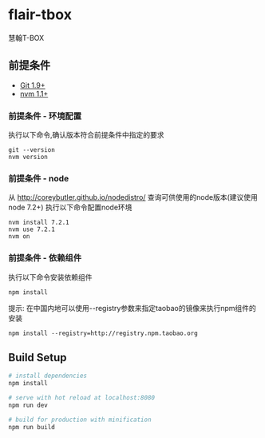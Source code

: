 # flair-tbox

慧翰T-BOX

## 前提条件
- [Git 1.9+](http://git-scm.com/downloads)
- [nvm 1.1+](https://github.com/creationix/nvm)

### 前提条件 - 环境配置
执行以下命令,确认版本符合前提条件中指定的要求
```SHELL
git --version
nvm version
```

### 前提条件 - node
从 http://coreybutler.github.io/nodedistro/ 查询可供使用的node版本(建议使用node 7.2+)
执行以下命令配置node环境
```SHELL
nvm install 7.2.1
nvm use 7.2.1
nvm on
```

### 前提条件 - 依赖组件
执行以下命令安装依赖组件
```SHELL
npm install
```
提示: 在中国内地可以使用--registry参数来指定taobao的镜像来执行npm组件的安装
```SHELL
npm install --registry=http://registry.npm.taobao.org
```

## Build Setup

``` bash
# install dependencies
npm install

# serve with hot reload at localhost:8080
npm run dev

# build for production with minification
npm run build